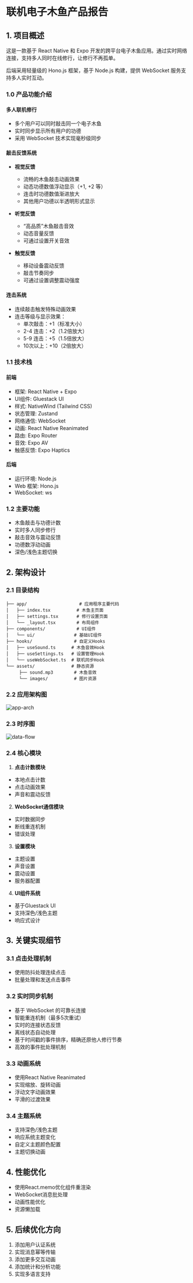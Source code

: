 # 联机电子木鱼产品报告

## 1. 项目概述

这是一款基于 React Native 和 Expo 开发的跨平台电子木鱼应用。通过实时网络连接，支持多人同时在线修行，让修行不再孤单。

后端采用轻量级的 Hono.js 框架，基于 Node.js 构建，提供 WebSocket 服务支持多人实时互动。

### 1.0 产品功能介绍

#### 多人联机修行

- 多个用户可以同时敲击同一个电子木鱼
- 实时同步显示所有用户的功德
- 采用 WebSocket 技术实现毫秒级同步

#### 敲击反馈系统
- **视觉反馈**
  - 流畅的木鱼敲击动画效果
  - 动态功德数值浮动显示（+1, +2 等）
  - 连击时功德数值渐进放大
  - 其他用户功德以半透明形式显示

- **听觉反馈**
  - “高品质”木鱼敲击音效
  - 动态音量反馈
  - 可通过设置开关音效

- **触觉反馈**
  - 移动设备震动反馈
  - 敲击节奏同步
  - 可通过设置调整震动强度

#### 连击系统
- 连续敲击触发特殊动画效果
- 连击等级与显示效果：
  - 单次敲击：+1（标准大小）
  - 2-4 连击：+2（1.2倍放大）
  - 5-9 连击：+5（1.5倍放大）
  - 10次以上：+10（2倍放大）

### 1.1 技术栈

#### 前端
- 框架: React Native + Expo
- UI组件: Gluestack UI
- 样式: NativeWind (Tailwind CSS)
- 状态管理: Zustand
- 网络通信: WebSocket
- 动画: React Native Reanimated
- 路由: Expo Router
- 音效: Expo AV
- 触感反馈: Expo Haptics

#### 后端
- 运行环境: Node.js
- Web 框架: Hono.js
- WebSocket: ws

### 1.2 主要功能

- 木鱼敲击与功德计数
- 实时多人同步修行
- 敲击音效与震动反馈
- 功德数浮动动画
- 深色/浅色主题切换


## 2. 架构设计

### 2.1 目录结构 

```
├── app/                    # 应用程序主要代码
│   ├── index.tsx          # 木鱼主页面
│   ├── settings.tsx       # 修行设置页面
│   └── _layout.tsx        # 布局组件
├── components/            # UI组件
│   └── ui/               # 基础UI组件
├── hooks/                # 自定义Hooks
│   ├── useSound.ts      # 木鱼音效Hook
│   ├── useSettings.ts   # 设置管理Hook
│   └── useWebSocket.ts  # 联机同步Hook
└── assets/              # 静态资源
     ├── sound.mp3        # 木鱼音效
     └── images/          # 图片资源
```

### 2.2 应用架构图

![app-arch](./images/架构图.png)

### 2.3 时序图

![data-flow](./images/时序图.png)

### 2.4 核心模块

1. **点击计数模块**
- 本地点击计数
- 点击动画效果
- 声音和震动反馈

2. **WebSocket通信模块**
- 实时数据同步
- 断线重连机制
- 错误处理

3. **设置模块**
- 主题设置
- 声音设置
- 震动设置
- 服务器配置

4. **UI组件系统**
- 基于Gluestack UI
- 支持深色/浅色主题
- 响应式设计

## 3. 关键实现细节

### 3.1 点击处理机制

- 使用防抖处理连续点击
- 批量处理和发送点击事件

### 3.2 实时同步机制

- 基于 WebSocket 的可靠长连接
- 智能重连机制（最多5次重试）
- 实时的连接状态反馈
- 离线状态自动处理
- 基于时间戳的事件排序，精确还原他人修行节奏
- 高效的事件批处理机制


### 3.3 动画系统

- 使用React Native Reanimated
- 实现缩放、旋转动画
- 浮动文字动画效果
- 平滑的过渡效果

### 3.4 主题系统

- 支持深色/浅色主题
- 响应系统主题变化
- 自定义主题颜色配置
- 主题切换动画

## 4. 性能优化

- 使用React.memo优化组件重渲染
- WebSocket消息批处理
- 动画性能优化
- 资源懒加载


## 5. 后续优化方向

1. 添加用户认证系统
2. 实现消息幂等传输
3. 添加更多交互动画
4. 添加统计和分析功能
5. 实现多语言支持
